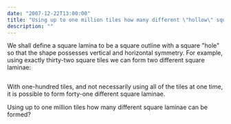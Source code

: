 ```yaml
---
date: "2007-12-22T13:00:00"
title: "Using up to one million tiles how many different \"hollow\" square laminae can be formed?"
description: ""
---
```


<p>We shall define a square lamina to be a square outline with a square "hole" so that the shape possesses vertical and horizontal symmetry. For example, using exactly thirty-two square tiles we can form two different square laminae:</p>
<div style="text-align:center;">
<img alt="" src="/images/p173_square_laminas.gif"/></div>
<p>With one-hundred tiles, and not necessarily using all of the tiles at one time, it is possible to form forty-one different square laminae.</p>
<p>Using up to one million tiles how many different square laminae can be formed?</p>

